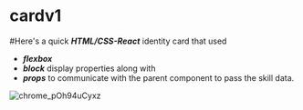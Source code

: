# cardv1
#Here's a quick **_HTML/CSS-React_** identity card that used 
- **_flexbox_**
- **_block_** display properties along with 
- **_props_** to communicate with the parent component to pass the skill data.
  
![chrome_pOh94uCyxz](https://github.com/polarbeerd/cardv1/assets/76842287/11cef0de-5758-4fcf-8b5b-f68a354e815d)
